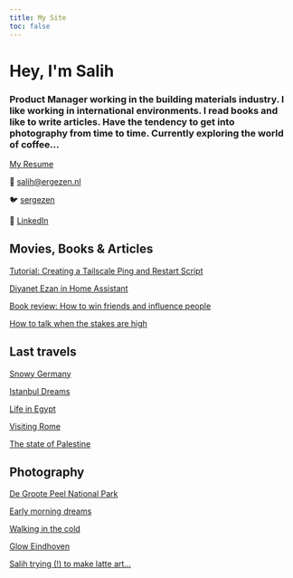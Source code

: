 ```yaml
---
title: My Site
toc: false
---
```


# Hey, I'm Salih

### Product Manager working in the building materials industry. I like working in international environments. I read books and like to write articles. Have the tendency to get into photography from time to time. Currently exploring the world of coffee...

[My Resume](Hey,%20I'm%20Salih%20b55cc21b89194aecbf1342efca803d5c/My%20Resume%205c0c14e1a92d4ffbb4114257b45afbc4.md)

📧 [salih@ergezen.nl](mailto:salih@ergezen.nl) 

🐦 [sergezen](https://twitter.com/sergezen)

🔗 [LinkedIn](https://www.linkedin.com/in/salih-ergezen)

## Movies, Books & Articles

[Tutorial: Creating a Tailscale Ping and Restart Script](Hey,%20I'm%20Salih%20b55cc21b89194aecbf1342efca803d5c/Tutorial%20Creating%20a%20Tailscale%20Ping%20and%20Restart%20Scr%2005b781c083984caf81d66e6024c8cce8.md)

[Diyanet Ezan in Home Assistant](Hey,%20I'm%20Salih%20b55cc21b89194aecbf1342efca803d5c/Diyanet%20Ezan%20in%20Home%20Assistant%207186fe119843435d802ca3c0b71f1c5f.md)

[Book review: How to win friends and influence people](Hey,%20I'm%20Salih%20b55cc21b89194aecbf1342efca803d5c/Book%20review%20How%20to%20win%20friends%20and%20influence%20peopl%20653fa874813c4f5190c7e487d571a806.md)

[How to talk when the stakes are high](Hey,%20I'm%20Salih%20b55cc21b89194aecbf1342efca803d5c/How%20to%20talk%20when%20the%20stakes%20are%20high%201d78f2cdd69d4dec903a97cfb4b7212e.md)

## Last travels

[Snowy Germany](Hey,%20I'm%20Salih%20b55cc21b89194aecbf1342efca803d5c/Snowy%20Germany%20f80ef5a2da534affb57ce657cd045d5e.md)

[Istanbul Dreams](Hey,%20I'm%20Salih%20b55cc21b89194aecbf1342efca803d5c/Istanbul%20Dreams%20c104c53daf1f4bab9adec355c4f09e7b.md)

[Life in Egypt](Hey,%20I'm%20Salih%20b55cc21b89194aecbf1342efca803d5c/Life%20in%20Egypt%208abf8f3634c24e42bbf863b790954c38.md)

[Visiting Rome](Hey,%20I'm%20Salih%20b55cc21b89194aecbf1342efca803d5c/Visiting%20Rome%201f3e8c8b6eae443ab555053d8a4abf75.md)

[The state of Palestine](Hey,%20I'm%20Salih%20b55cc21b89194aecbf1342efca803d5c/The%20state%20of%20Palestine%20650898ae4bcb4787833940e9b1120891.md)

## Photography

[De Groote Peel National Park](Hey,%20I'm%20Salih%20b55cc21b89194aecbf1342efca803d5c/De%20Groote%20Peel%20National%20Park%206471d3fb383e4c1e885231d0267f404e.md)

[Early morning dreams](Hey,%20I'm%20Salih%20b55cc21b89194aecbf1342efca803d5c/Early%20morning%20dreams%203b4f20a573ed437296965bd0d2b92f44.md)

[Walking in the cold](Hey,%20I'm%20Salih%20b55cc21b89194aecbf1342efca803d5c/Walking%20in%20the%20cold%20e3e57183dcc54fd19fe5b82de270b99c.md)

[Glow Eindhoven](Hey,%20I'm%20Salih%20b55cc21b89194aecbf1342efca803d5c/Glow%20Eindhoven%203cfd4d2d45574195aa77e380bb5713dd.md)

[Salih trying (!) to make latte art...](Hey,%20I'm%20Salih%20b55cc21b89194aecbf1342efca803d5c/Salih%20trying%20(!)%20to%20make%20latte%20art%20c270382397b240769f68a610a6b7184f.csv)
